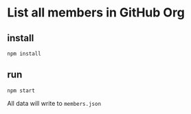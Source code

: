 # List all members in GitHub Org

## install
`npm install`

## run
`npm start`

All data will write to `members.json`
